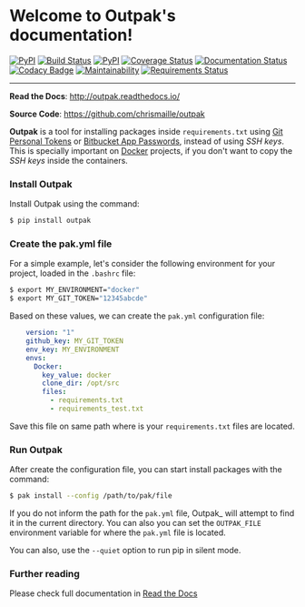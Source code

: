 # Welcome to Outpak's documentation!

[![PyPI](https://img.shields.io/pypi/v/outpak.svg)](https://github.com/chrismaille/outpak)
[![Build Status](https://travis-ci.org/chrismaille/outpak.svg?branch=master)](https://travis-ci.org/chrismaille/outpak)
[![PyPI](https://img.shields.io/pypi/pyversions/outpak.svg)](https://github.com/chrismaille/outpak)
[![Coverage Status](https://coveralls.io/repos/github/chrismaille/outpak/badge.svg)](https://coveralls.io/github/chrismaille/outpak)
[![Documentation Status](https://readthedocs.org/projects/outpak/badge/?version=latest)](http://outpak.readthedocs.io/en/latest/?badge=latest)
[![Codacy Badge](https://api.codacy.com/project/badge/Grade/752016eb6b864a01af676a2c9548090b)](https://www.codacy.com/app/chrismaille/outpak?utm_source=github.com&amp;utm_medium=referral&amp;utm_content=chrismaille/outpak&amp;utm_campaign=Badge_Grade)
[![Maintainability](https://api.codeclimate.com/v1/badges/8b21c61fe9130b502add/maintainability)](https://codeclimate.com/github/chrismaille/outpak/maintainability)
[![Requirements Status](https://requires.io/github/chrismaille/outpak/requirements.svg?branch=master)](https://requires.io/github/chrismaille/outpak/requirements/?branch=master)

***

**Read the Docs**: http://outpak.readthedocs.io/

**Source Code**: https://github.com/chrismaille/outpak

**Outpak** is a tool for installing packages inside `requirements.txt` using [Git Personal Tokens](https://help.github.com/articles/creating-a-personal-access-token-for-the-command-line/) or [Bitbucket App Passwords](https://confluence.atlassian.com/bitbucket/app-passwords-828781300.html), instead of using _SSH keys_. This is specially important on [Docker](https://www.docker.com) projects, if you don't want to copy the _SSH keys_ inside the containers.

### Install Outpak

Install Outpak using the command:

```bash
$ pip install outpak
```

### Create the pak.yml file

For a simple example, let's consider the following environment for your project, loaded in the `.bashrc` file:

```bash
$ export MY_ENVIRONMENT="docker"
$ export MY_GIT_TOKEN="12345abcde"
```

Based on these values, we can create the `pak.yml` configuration file:

```yaml
    version: "1"
    github_key: MY_GIT_TOKEN
    env_key: MY_ENVIRONMENT
    envs:
      Docker:
        key_value: docker
        clone_dir: /opt/src
        files:
          - requirements.txt
          - requirements_test.txt
```

Save this file on same path where is your `requirements.txt` files are located.

### Run Outpak

After create the configuration file, you can start install packages with the command:

```bash
$ pak install --config /path/to/pak/file
```

If you do not inform the path for the `pak.yml` file, Outpak_ will attempt to find it in the current directory. You can also you can set the `OUTPAK_FILE` environment variable for where the `pak.yml` file is located.

You can also, use the `--quiet` option to run pip in silent mode.

### Further reading

Please check full documentation in [Read the Docs](http://outpak.readthedocs.io/)